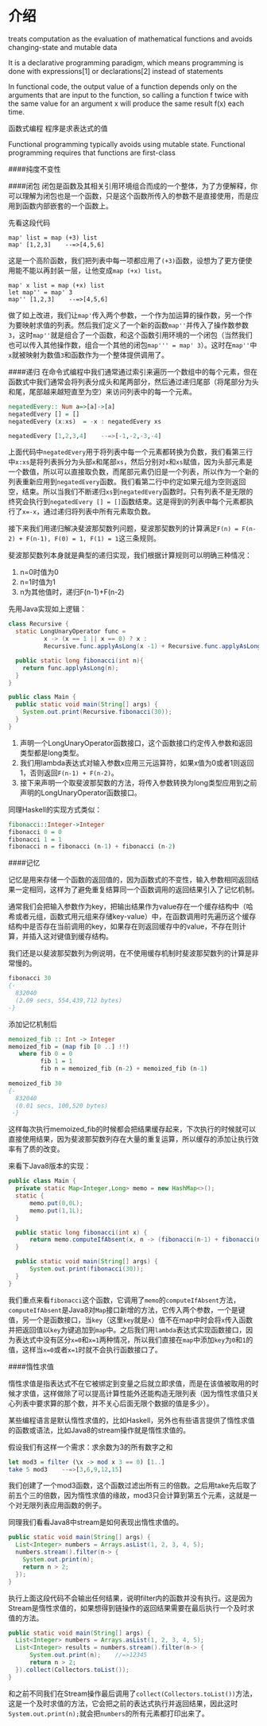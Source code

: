 
# 介绍

treats computation as the evaluation of mathematical functions and avoids changing-state and mutable data

 It is a declarative programming paradigm, which means programming is done with expressions[1] or declarations[2] instead of statements
 
  In functional code, the output value of a function depends only on the arguments that are input to the function, so calling a function f twice with the same value for an argument x will produce the same result f(x) each time. 
  
  
  函数式编程  程序是求表达式的值
 
Functional programming typically avoids using mutable state.
Functional programming requires that functions are first-class

####纯度不变性




####闭包
闭包是函数及其相关引用环境组合而成的一个整体，为了方便解释，你可以理解为闭包也是一个函数，只是这个函数所传入的参数不是直接使用，而是应用到函数内部嵌套的一个函数上。

先看这段代码
```
map' list = map (+3) list
map' [1,2,3]    --=>[4,5,6]
```
这是一个高阶函数，我们把列表中每一项都应用了`(+3)`函数，设想为了更方便使用能不能以再封装一层，让他变成`map (+x) list`。
```
map' x list = map (+x) list
let map'' = map' 3
map'' [1,2,3]    --=>[4,5,6]
```
做了如上改进，我们让`map'`传入两个参数，一个作为加运算的操作数，另一个作为要映射求值的列表。然后我们定义了一个新的函数`map''`并传入了操作数参数`3`，这时`map''`就是组合了一个函数，和这个函数引用环境的一个闭包（当然我们也可以传入其他操作数，组合一个其他的闭包`map''' = map' 3`）。这时在`map''`中`x`就被映射为数值`3`和函数作为一个整体提供调用了。


####递归
在命令式编程中我们通常通过索引来遍历一个数组中的每个元素，但在函数式中我们通常会将列表分成头和尾两部分，然后通过递归尾部（将尾部分为头和尾，尾部越来越短直至为空）来访问列表中的每一个元素。

```haskell
negatedEvery:: Num a=>[a]->[a]
negatedEvery [] = []
negatedEvery (x:xs)  = -x : negatedEvery xs

negatedEvery [1,2,3,4]    --=>[-1,-2,-3,-4]
```
上面代码中`negatedEvery`用于将列表中每一个元素都转换为负数，我们看第三行中`x:xs`是将列表拆分为头部`x`和尾部`xs`，然后分别对`x`和`xs`赋值，因为头部元素是一个数值，所以可以直接取负数，而尾部元素仍旧是一个列表，所以作为一个新的列表重新应用到`negatedEvery`函数。我们看第二行中约定如果元组为空则返回空，结束。所以当我们不断递归`xs`到`negatedEvery`函数时。只有列表不是无限的终究会执行到`negatedEvery [] = []`函数结束。这是得到的列表中每个元素都执行了`x=-x`，通过递归将列表中所有元素取负数。

接下来我们用递归解决斐波那契数列问题，斐波那契数列的计算满足`F(n) = F(n-2) + F(n-1), F(0) = 1, F(1) = 1`这三条规则。

斐波那契数列本身就是典型的递归实现，我们根据计算规则可以明确三种情况：

1. n=0时值为0
2. n=1时值为1
3. n为其他值时，递归F(n-1)+F(n-2)

先用Java实现如上逻辑：

```java
class Recursive {
  static LongUnaryOperator func =
          x -> (x == 1 || x == 0) ? x :
          Recursive.func.applyAsLong(x -1) + Recursive.func.applyAsLong(x - 2);

  public static long fibonacci(int n){
    return func.applyAsLong(n);
  }
}

public class Main {
  public static void main(String[] args) {
    System.out.print(Recursive.fibonacci(30));
  }
}
```

1. 声明一个LongUnaryOperator函数接口，这个函数接口约定传入参数和返回类型都是long类型。
2. 我们用lambda表达式对输入参数x应用三元运算符，如果x值为0或者1则返回1，否则返回`F(n-1) + F(n-2)`。
3. 接下来声明一个取斐波那契数的方法，将传入参数转换为long类型应用到之前声明的LongUnaryOperator函数接口。

同理Haskell的实现方式类似：

```haskell
fibonacci::Integer->Integer
fibonacci 0 = 0
fibonacci 1 = 1
fibonacci n = fibonacci (n-1) + fibonacci (n-2)
```

####记忆

记忆是用来存储一个函数的返回值的，因为函数式的不变性，输入参数相同返回结果一定相同，这样为了避免重复结算同一个函数调用的返回结果引入了记忆机制。

通常我们会把输入参数作为key，把输出结果作为value存在一个缓存结构中（哈希或者元组，函数式用元组来存储key-value）中，在函数调用时先遍历这个缓存结构中是否存在当前调用的key，如果存在则返回缓存中的value，不存在则计算，并插入这对键值到缓存结构。

我们还是以斐波那契数列为例说明，在不使用缓存机制时斐波那契数列的计算是非常慢的。
```haskell
fibonacci 30
{- 
  832040
  (2.09 secs, 554,439,712 bytes)
-}
```
添加记忆机制后
```haskell
memoized_fib :: Int -> Integer
memoized_fib = (map fib [0 ..] !!)
   where fib 0 = 0
         fib 1 = 1
         fib n = memoized_fib (n-2) + memoized_fib (n-1)
         
memoized_fib 30
{-
  832040
  (0.01 secs, 100,520 bytes)
 -}
```
这样每次执行memoized_fib的时候都会把结果缓存起来，下次执行的时候就可以直接使用结果，因为斐波那契数列存在大量的重复运算，所以缓存的添加让执行效率有了质的改变。

来看下Java8版本的实现：
```java
public class Main {
  private static Map<Integer,Long> memo = new HashMap<>();
  static {
      memo.put(0,0L); 
      memo.put(1,1L); 
  }

  public static long fibonacci(int x) {
      return memo.computeIfAbsent(x, n -> (fibonacci(n-1) + fibonacci(n-2)));
  }

  public static void main(String[] args) {
      System.out.print(fibonacci(30));
  }
}
```
我们重点来看`fibonacci`这个函数，它调用了`memo`的`computeIfAbsent`方法，`computeIfAbsent`是Java8对`Map`接口新增的方法，它传入两个参数，一个是键值，另一个是函数接口，当`key`（这里`key`就是`x`）值不在map中时会将`x`传入函数并把返回值以`key`为键追加到`map`中。之后我们用`lambda`表达式实现函数接口，因为表达式中没有区分`x=0`和`x=1`两种情况，所以我们直接在`map`中添加`key`为`0`和`1`的值，这样当`x=0`或者`x=1`时就不会执行函数接口了。

####惰性求值

惰性求值是指表达式不在它被绑定到变量之后就立即求值，而是在该值被取用的时候才求值，这样做除了可以提高计算性能外还能构造无限列表（因为惰性求值只关心列表中要求算的那个数，并不关心后面无限个数据的值是多少）。

某些编程语言是默认惰性求值的，比如Haskell，另外也有些语言提供了惰性求值的函数或语法，比如Java8的stream操作就是惰性求值的。

假设我们有这样一个需求：求余数为3的所有数字之和
```haskell
let mod3 = filter (\x -> mod x 3 == 0) [1..]
take 5 mod3    --=>[3,6,9,12,15]
```
我们创建了一个mod3函数，这个函数过滤出所有三的倍数。之后用take先后取了前五个三的倍数，因为惰性求值的缘故，mod3只会计算到第五个元素，这就是一个对无限列表应用函数的例子。

同理我们看看Java8中stream是如何表现出惰性求值的。
```java
public static void main(String[] args) {
  List<Integer> numbers = Arrays.asList(1, 2, 3, 4, 5);
  numbers.stream().filter(n-> {
    System.out.print(n);
    return n > 2;
  });
}
```
执行上面这段代码不会输出任何结果，说明filter内的函数并没有执行。这是因为Stream是惰性求值的，如果想得到链操作的返回结果需要在最后执行一个及时求值的方法。
```java
public static void main(String[] args) {
  List<Integer> numbers = Arrays.asList(1, 2, 3, 4, 5);
  List<Integer> results = numbers.stream().filter(n-> {
      System.out.print(n);    //=>12345
      return n > 2;
  }).collect(Collectors.toList());
}
```
和之前不同我们在Stream操作最后调用了`collect(Collectors.toList())`方法，这是一个及时求值的方法，它会把之前的表达式执行并返回结果，因此这时`System.out.print(n);`就会把`numbers`的所有元素都打印出来了。